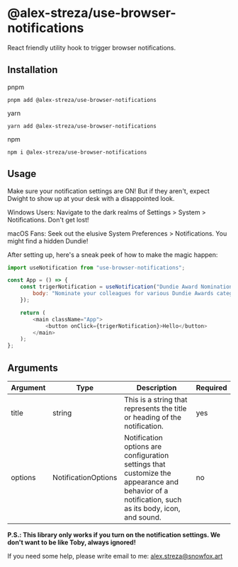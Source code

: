 # @alex-streza/use-browser-notifications

React friendly utility hook to trigger browser notifications.

## Installation

pnpm

`pnpm add @alex-streza/use-browser-notifications`

yarn

`yarn add @alex-streza/use-browser-notifications`

npm

`npm i @alex-streza/use-browser-notifications`

## Usage

Make sure your notification settings are ON! But if they aren't, expect Dwight to show up at your desk with a disappointed look.

Windows Users: Navigate to the dark realms of Settings > System > Notifications. Don't get lost!

macOS Fans: Seek out the elusive System Preferences > Notifications. You might find a hidden Dundie!

After setting up, here's a sneak peek of how to make the magic happen:

```js
import useNotification from "use-browser-notifications";

const App = () => {
	const trigerNotification = useNotification("Dundie Award Nominations", {
		body: "Nominate your colleagues for various Dundie Awards categories. Let's celebrate our exceptional team members!",
	});

	return (
		<main className="App">
			<button onClick={trigerNotification}>Hello</button>
		</main>
	);
};
```

## Arguments

| Argument | Type                | Description                                                                                                                                      | Required |
| -------- | ------------------- | ------------------------------------------------------------------------------------------------------------------------------------------------ | -------- |
| title    | string              | This is a string that represents the title or heading of the notification.                                                                       | yes      |
| options  | NotificationOptions | Notification options are configuration settings that customize the appearance and behavior of a notification, such as its body, icon, and sound. | no       |

**P.S.: This library only works if you turn on the notification settings. We don't want to be like Toby, always ignored!**

If you need some help, please write email to me: <alex.streza@snowfox.art>
